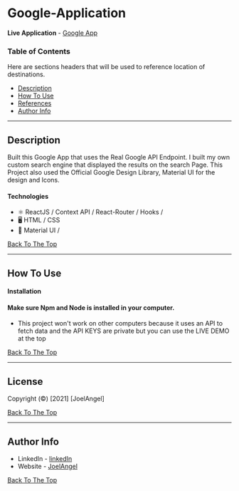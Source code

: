 # Google-Application

__Live Application__ - [Google App](https://app-144a4.web.app/)

### Table of Contents

Here are sections headers that will be used to reference location of destinations.

- [Description](#description)
- [How To Use](#how-to-use)
- [References](#references)
- [Author Info](#author-info)

---

## Description

Built this Google App that uses the Real Google API Endpoint.
I built my own custom search engine that displayed the results on the search Page. This Project also used the Official Google Design Library, Material UI for the design and Icons.

#### Technologies

- ⚛ ReactJS / Context API / React-Router / Hooks /
- 🖥 HTML / CSS
- 🎨 Material UI /

[Back To The Top](#Google-Application)

---

## How To Use

#### Installation

#### Make sure Npm and Node is installed in your computer.

- This project won't work on other computers because it uses an API to fetch data and the API KEYS are private but you can use the LIVE DEMO at the top

[Back To The Top](#Google-Application)

---

## License

Copyright (©) [2021] [JoelAngel]

[Back To The Top](#Google-Application)

---

## Author Info

- LinkedIn - [linkedIn](https://www.linkedin.com/in/joel-angel-4b05141a3/)
- Website - [JoelAngel](https://joelangel.web.app)

[Back To The Top](#Google-Application)
